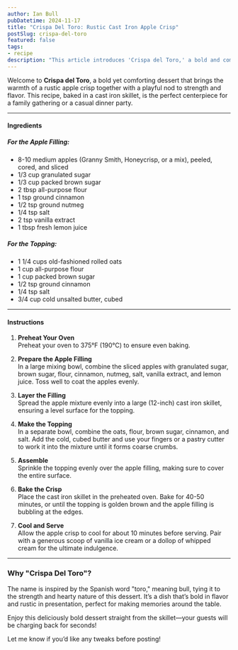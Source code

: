 ```yaml
---
author: Ian Bull
pubDatetime: 2024-11-17
title: "Crispa Del Toro: Rustic Cast Iron Apple Crisp"
postSlug: crispa-del-toro
featured: false
tags:
- recipe
description: "This article introduces 'Crispa del Toro,' a bold and comforting apple crisp dessert recipe, perfect for sharing at family gatherings or casual dinner parties."
---
```


Welcome to **Crispa del Toro**, a bold yet comforting dessert that brings the warmth of a rustic apple crisp together with a playful nod to strength and flavor. This recipe, baked in a cast iron skillet, is the perfect centerpiece for a family gathering or a casual dinner party.

---

#### **Ingredients**

##### For the Apple Filling:

- 8-10 medium apples (Granny Smith, Honeycrisp, or a mix), peeled, cored, and sliced
- 1/3 cup granulated sugar
- 1/3 cup packed brown sugar
- 2 tbsp all-purpose flour
- 1 tsp ground cinnamon
- 1/2 tsp ground nutmeg
- 1/4 tsp salt
- 2 tsp vanilla extract
- 1 tbsp fresh lemon juice

##### For the Topping:

- 1 1/4 cups old-fashioned rolled oats
- 1 cup all-purpose flour
- 1 cup packed brown sugar
- 1/2 tsp ground cinnamon
- 1/4 tsp salt
- 3/4 cup cold unsalted butter, cubed

---

#### **Instructions**

1. **Preheat Your Oven**  
    Preheat your oven to 375°F (190°C) to ensure even baking.
    
2. **Prepare the Apple Filling**  
    In a large mixing bowl, combine the sliced apples with granulated sugar, brown sugar, flour, cinnamon, nutmeg, salt, vanilla extract, and lemon juice. Toss well to coat the apples evenly.
    
3. **Layer the Filling**  
    Spread the apple mixture evenly into a large (12-inch) cast iron skillet, ensuring a level surface for the topping.
    
4. **Make the Topping**  
    In a separate bowl, combine the oats, flour, brown sugar, cinnamon, and salt. Add the cold, cubed butter and use your fingers or a pastry cutter to work it into the mixture until it forms coarse crumbs.
    
5. **Assemble**  
    Sprinkle the topping evenly over the apple filling, making sure to cover the entire surface.
    
6. **Bake the Crisp**  
    Place the cast iron skillet in the preheated oven. Bake for 40-50 minutes, or until the topping is golden brown and the apple filling is bubbling at the edges.
    
7. **Cool and Serve**  
    Allow the apple crisp to cool for about 10 minutes before serving. Pair with a generous scoop of vanilla ice cream or a dollop of whipped cream for the ultimate indulgence.

---

### **Why "Crispa Del Toro"?**

The name is inspired by the Spanish word "toro," meaning bull, tying it to the strength and hearty nature of this dessert. It’s a dish that’s bold in flavor and rustic in presentation, perfect for making memories around the table.

Enjoy this deliciously bold dessert straight from the skillet—your guests will be charging back for seconds!

Let me know if you’d like any tweaks before posting!
